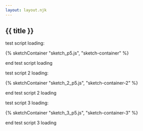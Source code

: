 ```yaml
---
layout: layout.njk
---
```


## {{ title }}

test script loading:
<!-- container for sketch -->
{% sketchContainer "sketch_p5.js", "sketch-container" %}

end test script loading

test script 2 loading:
<!-- container for sketch -->
{% sketchContainer "sketch_2_p5.js", "sketch-container-2" %}

end test script 2 loading

test script 3 loading:
<!-- container for sketch -->
{% sketchContainer "sketch_3_p5.js", "sketch-container-3" %}

end test script 3 loading
